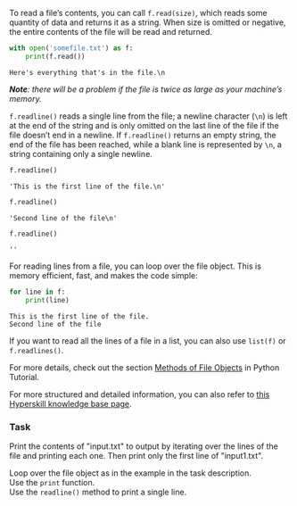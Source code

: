 


To read a file’s contents, you can call `f.read(size)`, which reads some quantity of data and returns it as 
a string. When size is omitted or negative, the entire contents of the file will be read and returned.

```python
with open('somefile.txt') as f:
    print(f.read())
```
```text
Here's everything that's in the file.\n
```
<i>**Note**: there will be a problem if the file is twice as large as your machine’s memory.</i>


`f.readline()` reads a single line from the file; a newline character (`\n`) is left at the end of the 
string and is only omitted on the last line of the file if the file doesn’t end in a newline. If `f.readline()` 
returns an empty string, the end of the file has been reached, while a blank line is represented by `\n`, 
a string containing only a single newline.

```python
f.readline()
```
```text
'This is the first line of the file.\n'
```
```python
f.readline()
```
```text
'Second line of the file\n'
```
```python
f.readline()
```
```text
''
``` 
For reading lines from a file, you can loop over the file object. This is memory efficient, fast, and 
makes the code simple:
```python
for line in f:
    print(line)
```
```text
This is the first line of the file.
Second line of the file
```

If you want to read all the lines of a file in a list, you can also use `list(f)` or `f.readlines()`.

For more details, check out the section [Methods of File Objects](https://docs.python.org/3/tutorial/inputoutput.html#methods-of-file-objects) in Python Tutorial.

For more structured and detailed information, you can also refer to [this Hyperskill knowledge base page](https://hyperskill.org/learn/step/8139).

### Task
Print the contents of "input.txt" to output by iterating over the lines of the file and printing each one.
Then print only the first line of "input1.txt".

<div class="hint">Loop over the file object as in the example in the task description.</div>
<div class='hint'>Use the <code>print</code> function.</div>
<div class='hint'>Use the <code>readline()</code> method to print a single line.</div>
